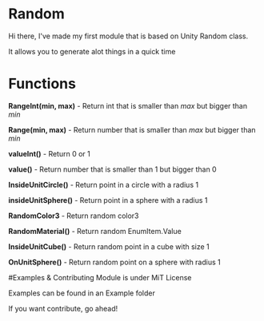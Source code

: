 # Random

Hi there, I've made my first module that is based on Unity Random class.

It allows you to generate alot things in a quick time


# Functions

**RangeInt(min, max)** - Return int that is smaller than *max* but bigger than *min*

**Range(min, max)** - Return number that is smaller than *max* but bigger than *min*

**valueInt()** - Return 0 or 1

**value()** - Return number that is smaller than 1 but bigger than 0

**InsideUnitCircle()** - Return point in a circle with a radius 1

**insideUnitSphere()** - Return point in a sphere with a radius 1

**RandomColor3** - Return random color3

**RandomMaterial()** - Return random EnumItem.Value

**InsideUnitCube()** - Return random point in a cube with size 1

**OnUnitSphere()** - Return random point on a sphere with radius 1

#Examples & Contributing
Module is under MiT License

Examples can be found in an Example folder

If you want contribute, go ahead!




